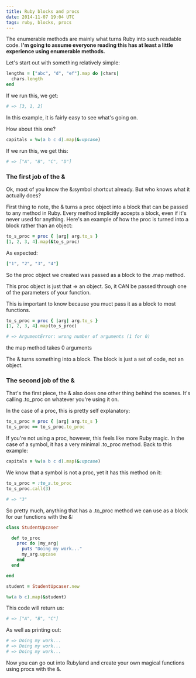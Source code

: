 ```yaml
---
title: Ruby blocks and procs
date: 2014-11-07 19:04 UTC
tags: ruby, blocks, procs
---
```

The enumerable methods are mainly what turns Ruby into such readable code. **I'm going to assume everyone reading this has at least a little experience using enumerable methods.**

Let's start out with something relatively simple:

```ruby
lengths = ["abc", "d", "ef"].map do |chars|
  chars.length
end
```

If we run this, we get:

```ruby
# => [3, 1, 2]
```

In this example, it is fairly easy to see what's going on.

How about this one?

```ruby
capitals = %w(a b c d).map(&:upcase)
```

If we run this, we get this:

```ruby
# => ["A", "B", "C", "D"]
```

### The first job of the &

Ok, most of you know the &:symbol shortcut already.
But who knows what it actually does?

First thing to note, the & turns a proc object into a block that can be passed to any method in Ruby.
Every method implicitly accepts a block, even if it's never used for anything.
Here's an example of how the proc is turned into a block rather than an object:

```ruby
to_s_proc = proc { |arg| arg.to_s }
[1, 2, 3, 4].map(&to_s_proc)
```

As expected:

```ruby
["1", "2", "3", "4"]
```

So the proc object we created was passed as a block to the .map method.

This proc object is just that => an object. So, it CAN be passed through one of the parameters of your function.

This is important to know because you muct pass it as a block to most functions.

```ruby
to_s_proc = proc { |arg| arg.to_s }
[1, 2, 3, 4].map(to_s_proc)

# => ArgumentError: wrong number of arguments (1 for 0)
```
the map method takes 0 arguments

The & turns something into a block. The block is just a set of code, not an object.

### The second job of the &

That's the first piece, the & also does one other thing behind the scenes.
It's calling .to_proc on whatever you're using it on.

In the case of a proc, this is pretty self explanatory:

```ruby
to_s_proc = proc { |arg| arg.to_s }
to_s_proc == to_s_proc.to_proc
```

If you're not using a proc, however, this feels like more Ruby magic.
In the case of a symbol, it has a very minimal .to_proc method.
Back to this example:

```ruby
capitals = %w(a b c d).map(&:upcase)
```
We know that a symbol is not a proc, yet it has this method on it:

```ruby
to_s_proc = :to_s.to_proc
to_s_proc.call(3)

# => "3"
```

So pretty much, anything that has a .to_proc method we can use as a block for our functions with the &:

```ruby
class StudentUpcaser

  def to_proc
    proc do |my_arg|
      puts "Doing my work..."
      my_arg.upcase
    end
  end

end

student = StudentUpcaser.new

%w(a b c).map(&student)
```

This code will return us:

```ruby
# => ["A", "B", "C"]
```

As well as printing out:

```ruby
# => Doing my work...
# => Doing my work...
# => Doing my work...
```

Now you can go out into Rubyland and create your own magical functions using procs with the &.
